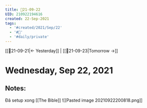 ```yaml
---
title: 📝21-09-22
UID: 210922194616
created: 22-Sep-2021
tags:
  - '#created/2021/Sep/22'
  - '#📅'
  - '#daily/private'
---
```

[[📝21-09-21|<- Yesterday]] | [[📝21-09-23|Tomorrow ->]]
# Wednesday, Sep 22, 2021

## Notes:
Đã setup xong [[The Bible]]
![[Pasted image 20210922200818.png]]


